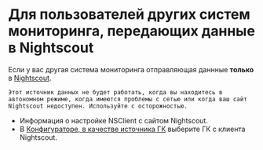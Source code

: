# Для пользователей других систем мониторинга, передающих данные в Nightscout

Если у вас другая система мониторинга отправляющая даннные **только** в [Nightscout](https://nightscout.github.io/).

```{important}
Этот источник данных не будет работать, когда вы находитесь в автономном режиме, когда имеются проблемы с сетью или когда ваш сайт Nightscout недоступен. Используйте с осторожностью.
```

-   Информация о настройке NSClient с сайтом Nightscout.
-   В [Конфигураторе, в качестве источника ГК](/Configuration/Config-Builder.md#bg-source) выберите ГК с клиента Nightscout.
